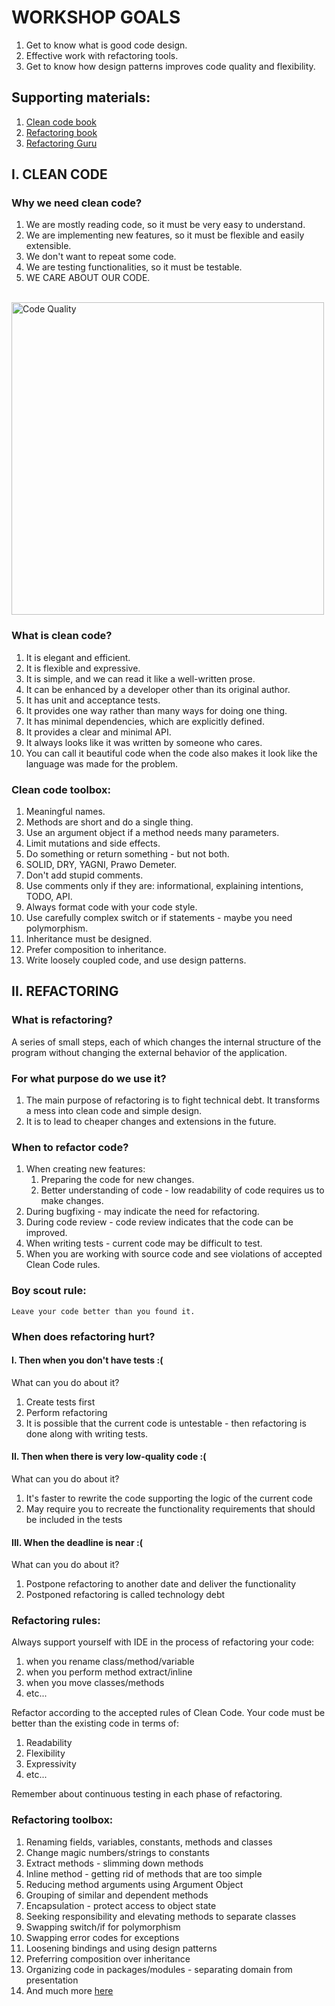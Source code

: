 # WORKSHOP GOALS

1. Get to know what is good code design.
2. Effective work with refactoring tools.
3. Get to know how design patterns improves code quality and flexibility.

## Supporting materials:
1. [Clean code book](https://thixalongmy.haugiang.gov.vn/media/1175/clean_code.pdf)
2. [Refactoring book ](https://dl.ebooksworld.ir/motoman/Refactoring.Improving.the.Design.of.Existing.Code.2nd.edition.www.EBooksWorld.ir.pdf)
3. [Refactoring Guru](http://refactoring.guru)

## I. CLEAN CODE

### Why we need clean code?
1. We are mostly reading code, so it must be very easy to understand.
2. We are implementing new features, so it must be flexible and easily extensible.
3. We don't want to repeat some code.
4. We are testing functionalities, so it must be testable.
5. WE CARE ABOUT OUR CODE.

<br/>
<img src="https://redhat-hackathon.github.io/assets/img/fernando_technical_debt_guru_level_unlocked_badcode.jpg" width="500" alt="Code Quality">

### What is clean code?
1. It is elegant and efficient. 
2. It is flexible and expressive.
3. It is simple, and we can read it like a well-written prose.
4. It can be enhanced by a developer other than its original author.
5. It has unit and acceptance tests.
6. It provides one way rather than many ways for doing one thing.
7. It has minimal dependencies, which are explicitly defined.
8. It provides a clear and minimal API.
9. It always looks like it was written by someone who cares.
10. You can call it beautiful code when the code also makes it look like the language was made for the problem.

### Clean code toolbox:
1. Meaningful names.
2. Methods are short and do a single thing.
3. Use an argument object if a method needs many parameters.
4. Limit mutations and side effects.
5. Do something or return something - but not both.
6. SOLID, DRY, YAGNI, Prawo Demeter.
7. Don't add stupid comments.
8. Use comments only if they are: informational, explaining intentions, TODO, API.
9. Always format code with your code style.
10. Use carefully complex switch or if statements - maybe you need polymorphism.
11. Inheritance must be designed.
12. Prefer composition to inheritance.
13. Write loosely coupled code, and use design patterns.

## II. REFACTORING

### What is refactoring?
A series of small steps, each of which changes the internal structure of the program without changing the external behavior of the application.

### For what purpose do we use it?
1. The main purpose of refactoring is to fight technical debt. It transforms a mess into clean code and simple design. 
2. It is to lead to cheaper changes and extensions in the future.

### When to refactor code?
1. When creating new features:
   1. Preparing the code for new changes.
   2. Better understanding of code - low readability of code requires us to make changes.
2. During bugfixing - may indicate the need for refactoring.
3. During code review - code review indicates that the code can be improved.
4. When writing tests - current code may be difficult to test.
5. When you are working with source code and see violations of accepted Clean Code rules.

### Boy scout rule:
```text
Leave your code better than you found it.
```

### When does refactoring hurt?

#### I. Then when you don't have tests :(

What can you do about it?
1. Create tests first
2. Perform refactoring
3. It is possible that the current code is untestable - then refactoring is done along with writing tests.

#### II. Then when there is very low-quality code :(
What can you do about it?
1. It's faster to rewrite the code supporting the logic of the current code
2. May require you to recreate the functionality requirements that should be included in the tests

#### III. When the deadline is near :(
What can you do about it?
1. Postpone refactoring to another date and deliver the functionality
2. Postponed refactoring is called technology debt

### Refactoring rules:
Always support yourself with IDE in the process of refactoring your code:
1. when you rename class/method/variable
2. when you perform method extract/inline
3. when you move classes/methods
4. etc...

Refactor according to the accepted rules of Clean Code.
Your code must be better than the existing code in terms of:
1. Readability
2. Flexibility
3. Expressivity
4. etc...

Remember about continuous testing in each phase of refactoring.

### Refactoring toolbox:
1. Renaming fields, variables, constants, methods and classes
2. Change magic numbers/strings to constants
3. Extract methods - slimming down methods
4. Inline method - getting rid of methods that are too simple
5. Reducing method arguments using Argument Object
6. Grouping of similar and dependent methods
7. Encapsulation - protect access to object state
8. Seeking responsibility and elevating methods to separate classes
9. Swapping switch/if for polymorphism
10. Swapping error codes for exceptions
11. Loosening bindings and using design patterns
12. Preferring composition over inheritance
13. Organizing code in packages/modules - separating domain from presentation
14. And much more [here](https://www.refactoring.com/catalog/)
